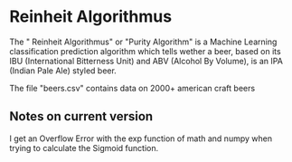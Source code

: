# Reinheit Algorithmus

The " Reinheit Algorithmus" or "Purity Algorithm" is a Machine Learning classification prediction algorithm which tells wether a beer, based on its IBU (International Bitterness Unit) and ABV (Alcohol By Volume), is an IPA (Indian Pale Ale) styled beer.

The file "beers.csv" contains data on 2000+ american craft beers

## Notes on current version
I get an Overflow Error with the exp function of math and numpy when trying to calculate the Sigmoid function.
